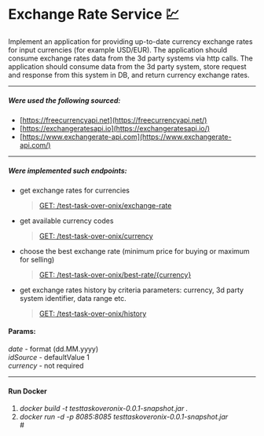 # Exchange Rate Service 💹

Implement an application for providing up-to-date currency exchange rates for input currencies (for example USD/EUR). The application should consume exchange rates data  from the 3d party systems via http calls. The application should consume data from the 3d party system, store request and response from this system in DB, and return currency exchange rates.
_________________________________________________________________________________________
##### Were used the following sourced:
* [https://freecurrencyapi.net](https://freecurrencyapi.net/)
* [https://exchangeratesapi.io](https://exchangeratesapi.io/)
* [https://www.exchangerate-api.com](https://www.exchangerate-api.com/)
__________________________________________
##### Were implemented such endpoints:
* get exchange rates for currencies
    >[GET: /test-task-over-onix/exchange-rate](http:/localhost:8085/test-task-over-onix/exchange-rate)
* get available currency codes
    >[GET: /test-task-over-onix/currency](http:/localhost:8085/test-task-over-onix/currency) 
* choose the best exchange rate (minimum price for buying or maximum for selling)
    >[GET: /test-task-over-onix/best-rate/{currency}](http:/localhost:8085/test-task-over-onix/best-rate/ALL)
* get exchange rates history by criteria parameters: currency, 3d party system identifier, data range etc.
    >[GET: /test-task-over-onix/history](http:/localhost:8085/test-task-over-onix/history?date=05.10.2022)
#### Params:
 *date* - format (dd.MM.yyyy) </br>
 *idSource* - defaultValue 1 </br>
 *currency* - not required </br>
_________________________________________________________________________________________
#### Run Docker
1) *docker build -t testtaskoveronix-0.0.1-snapshot.jar .* </br>
2) *docker run -d -p 8085:8085 testtaskoveronix-0.0.1-snapshot.jar*  </br># 
